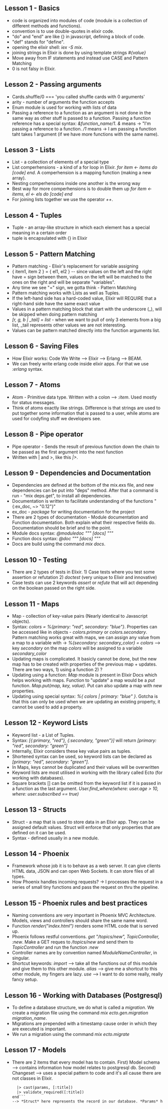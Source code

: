## Lesson 1 - Basics

* code is organized into modules of code (module is a collection of different methods and functions).
* convention is to use double-quotes in elixir code.
* "do" and "end" are like {} in javascript, defining a block of code.
* "def" stands for "define".
* opening the elixir shell: *iex -S mix*.
* joining strings in Elixir is done by using template strings *#{value}*
* Move away from IF statements and instead use CASE and Pattern Matching
* 0 is not falsy in Elixir.

## Lesson 2 - Passing arguments

* Cards.shuffle/0 === 'you called shuffle cards with 0 arguments'
* arity - number of arguments the function accepts
* Enum module is used for working with lists of data
* Passing a reference to a function as an argument is not done in the same way as other stuff is passed to a function. Passing a function reference has a special syntax: *&function_name/1*. *&* means -> "I'm passing a reference to a function. */1* means -> I am passing a function taht takes 1 argument (if we have more functions with the same name).

## Lesson 3 - Lists

* List - a collection of elements of a special type
* List comperhensions - a kind of a for loop in Elixir. *for item <- items do [code] end*. A comperhension is a mapping function (making a new array).
* Nesting comperhensions inside one another is the wrong way
* Best way for more comperhensions is to double them up *for item <- items, el <- els do [code] end*
* For joining lists together we use the operator *++*.

## Lesson 4 - Tuples

* Tuple - an array-like structure in which each element has a special meaning in a certain order
* tuple is encapsulated with {} in Elixir

## Lesson 5 - Pattern Matching

* Pattern matching - Elixir's replacement for variable assigning
* { item1, item 2 } = { el1, el2 } -- since values on the left and the right have = sign between them, values on the left will be matched to the ones on the right and will be separate "variables".
* Any time we see "=" sign, we gotta think - Pattern Matching
* Pattern matching works with Lists as well as Tuples.
* If the left-hand side has a hard-coded value, Elixir will REQUIRE that a right-hand side have the same exact value
* Values in a pattern matching block that start with the underscore (_), will be skipped when doing pattern matching
* *[r, g, b | _tail] = list* - when we want to pull of only 3 elements from a big list, _tail represents other values we are not interesting.
* Values can be pattern matched directly into the function arguments list.

## Lesson 6 - Saving Files

* How Elixir works: Code We Write --> Elixir --> Erlang --> BEAM.
* We can freely write erlang code inside elixir apps. For that we use *:erlang* syntax.

## Lesson 7 - Atoms

* Atom - Primitive data type. Written with a colon --> *:item*. Used mostly for status messages.
* Think of atoms exactly like strings. Difference is that strings are used to put together some information that is passed to a user, while atoms are used for codyfing stuff we developers see.

## Lesson 8 - Pipe operator

* Pipe operator - Sends the result of previous function down the chain to be passed as the first argument into the next function
* Written with | and >, like this *|>*.

## Lesson 9 - Dependencies and Documentation

* Dependencies are defined at the bottom of the mix.exs file, and new dependencies can be put into "deps" method. After that a command is run - "mix deps.get", to install all dependencies.
* Documentation is written to facilitate understanding of the functions "{:ex_doc, ~> "0.12"}"
* ex_doc - *package* for writing documentation for the project
* There are 2 types of documentation - Module documentation and Function documentation. Both explain what their respective fields do. Documentation should be brief and to the point.
* Module docs syntax: *@moduledoc """ [docs] """*
* Function docs syntax: *@doc """ [docs] """*
* Docs are build using the command *mix docs*.

## Lesson 10 - Testing

* There are 2 types of tests in Elixir. 1) Case tests where you test some assertion or refutation 2) *doctest* (very unique to Elixir and innovative)
* Case tests can use 2 keywords *assert* or *refute* that will act depending on the boolean passed on the right side.

## Lesson 11 - Maps

* Map - collection of key-value pairs (Nearly identical to Javascript objects).
* Syntax: *colors = %{primary: "red", secondary: "blue"}*. Properties can be accessed like in objects - *colors.primary* or *colors.secondary*. Pattern matching works great with maps, we can assign any value from a map to a variable with -> *%{secondary: secondary_color} = colors* --> key *secondary* on the map *colors* will be assigned to a variable *secondary_color*
* Updating maps is complicated. It basicly cannot be done, but the new map has to be created with properties of the previous map + updates. There are two ways, 1) using a function 2) ?
* Updating using a function: *Map* module is present in Elixir Docs which helps working with maps. Function to "update" a map would be a *put* function. *Map.put(map, key, value)*. Put can also update a map with new properties.
* Updating using special syntax: *%{ colors | primary: "blue" }*. Gotcha is that this can only be used when we are updating an existing property, it cannot be used to add a property.

## Lesson 12 - Keyword Lists

* Keyword list - a List of Tuples.
* Syntax: *[{:primary, "red"}, {:secondary, "green"}]* will return *[primary: "red", secondary: "green"]*
* Internally, Elixir considers these key value pairs as tuples.
* Shortened syntax can be used, so keyword lists can be declared as *[primary: "red", secondary: "green"]*.
* In Maps, keys cannot be duplicated and their values will be overwritten
* Keyword lists are most utilised in working with the library called Ecto (for working with databases).
* Square brackets [] can be omitted from the keyword list if it is passed in a function as the last argument. *User.find_where(where: user.age > 10, where: user.subscribed == true)*

## Lesson 13 - Structs

* Struct - a map that is used to store data in an Elixir app. They can be assigned default values. Struct will enforce that only properties that are defined on it can be used.
* Syntax - defined usually in a new module.

## Lesson 14 - Phoenix

* Framework whose job it is to behave as a web server. It can give clients HTML data, JSON and can open Web Sockets. It can store files of all types.
* How Phoenix handles incoming requests? -> I processes the request in a series of small tiny functions and pass the request on thru the pipeline.

## Lesson 15 - Phoenix rules and best practices

* Naming conventions are very important in Phoenix MVC Architecture. Models, views and controllers should share the same name word.
* Function *render("index.html")* renders some HTML code that is served up.
* Phoenix follows restful conventions. *get "/topics/new", TopicController, :new*. Make a GET reques to */topics/new* and send them to *TopicController* and run the function *:new*
* Controller names are by convention named *ModuleNameController*, in singular.
* Shortcut keywords: *import* --> take all the functions out of this module and give them to this other module. *alias* --> give me a shortcut to this other module, my fingers are lazy. *use* --> I want to do some really, really fancy setup.

## Lesson 16 - Working with Databases (Postgresql)

* To define a database structure, we do what is called a *migration*. We create a migration file using the command *mix ecto.gen.migration migration_name*.
* Migrations are prepended with a timestamp cause order in which they are executed is important.
* We run a migration using the command *mix ecto.migrate*

## Lesson 17 - Models

* There are 2 items that every model has to contain. First) Model schema --> contains information how model relates to postgresql db. Second) Changeset --> uses a special pattern to code and it's all cause there are not classes in Elixir.
  ```def changeset(struct, params \\ %{}) do struct
    |> cast(params, [:title])
    |> validate_required([:title])
  end```
  --> *Struct* here represents the record in our database. *Params* hash represents the new properties that we want to update our struct with.


